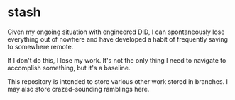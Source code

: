 # stash

Given my ongoing situation with engineered DID, I can spontaneously lose
everything out of nowhere and have developed a habit of frequently saving to
somewhere remote.

If I don't do this, I lose my work. It's not the only thing I need to navigate
to accomplish something, but it's a baseline.

This repository is intended to store various other work stored in branches. I
may also store crazed-sounding ramblings here.
